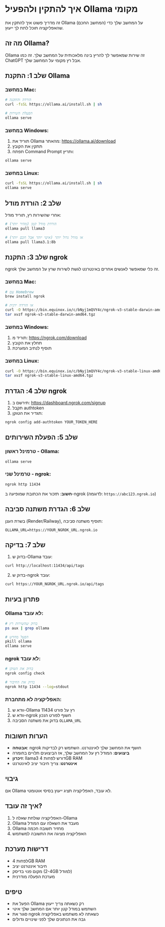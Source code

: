 # איך להתקין ולהפעיל Ollama מקומי

זה מדריך פשוט איך להתקין את Ollama (המחשב החכם) על המחשב שלך כדי שהאפליקציה תוכל לתת לך ייעוץ.

## מה זה Ollama?

Ollama זה שירות שמאפשר לך להריץ בינה מלאכותית על המחשב שלך. זה כמו ChatGPT אבל רץ מקומי על המחשב שלך.

## שלב 1: התקנת Ollama

### במחשב Mac:
```bash
# הורדה והתקנה
curl -fsSL https://ollama.ai/install.sh | sh

# הפעלת השירות
ollama serve
```

### במחשב Windows:
1. תוריד את Ollama מהאתר: https://ollama.ai/download
2. תתקין את הקובץ
3. תפתח Command Prompt ותריץ:
```cmd
ollama serve
```

### במחשב Linux:
```bash
curl -fsSL https://ollama.ai/install.sh | sh
ollama serve
```

## שלב 2: הורדת מודל

אחרי שהשירות רץ, תוריד מודל:

```bash
# הורדת מודל קטן (מהיר יותר)
ollama pull llama3

# או מודל גדול יותר (איטי יותר אבל חכם יותר)
ollama pull llama3.1:8b
```

## שלב 3: התקנת ngrok

ngrok זה כלי שמאפשר לאנשים אחרים באינטרנט לגשת לשירות שרץ על המחשב שלך.

### במחשב Mac:
```bash
# עם Homebrew
brew install ngrok

# או הורדה ידנית
curl -O https://bin.equinox.io/c/bNyj1mQVY4c/ngrok-v3-stable-darwin-amd64.tgz
tar xvzf ngrok-v3-stable-darwin-amd64.tgz
```

### במחשב Windows:
1. תוריד מ: https://ngrok.com/download
2. תחלץ את הקובץ
3. תוסיף לנתיב המערכת

### במחשב Linux:
```bash
curl -O https://bin.equinox.io/c/bNyj1mQVY4c/ngrok-v3-stable-linux-amd64.tgz
tar xvzf ngrok-v3-stable-linux-amd64.tgz
```

## שלב 4: הגדרת ngrok

1. תירשם ב: https://dashboard.ngrok.com/signup
2. תקבל authtoken
3. תגדיר את הטוקן:
```bash
ngrok config add-authtoken YOUR_TOKEN_HERE
```

## שלב 5: הפעלת השירותים

### טרמינל ראשון - Ollama:
```bash
ollama serve
```

### טרמינל שני - ngrok:
```bash
ngrok http 11434
```

**חשוב**: תזכור את הכתובת שמופיעה ב-ngrok (לדוגמה: `https://abc123.ngrok.io`)

## שלב 6: הגדרת משתנה סביבה

בשרת הענן (Render/Railway), תוסיף משתנה סביבה:
```
OLLAMA_URL=https://YOUR_NGROK_URL.ngrok.io
```

## שלב 7: בדיקה

1. בדוק ש-Ollama עובד:
```bash
curl http://localhost:11434/api/tags
```

2. בדוק ש-ngrok עובד:
```bash
curl https://YOUR_NGROK_URL.ngrok.io/api/tags
```

## פתרון בעיות

### Ollama לא עובד:
```bash
# בדוק שהשירות רץ
ps aux | grep ollama

# הפעל מחדש
pkill ollama
ollama serve
```

### ngrok לא עובד:
```bash
# בדוק את הטוקן
ngrok config check

# בדוק את החיבור
ngrok http 11434 --log=stdout
```

### האפליקציה לא מתחברת:
1. וודא ש-Ollama רץ על פורט 11434
2. וודא ש-ngrok חשוף לפורט הנכון
3. בדוק את משתנה הסביבה `OLLAMA_URL`

## הערות חשובות

- **אבטחה**: ngrok חושף את המחשב שלך לאינטרנט. השתמש רק לבדיקות
- **ביצועים**: המודל רץ על המחשב שלך, אז הביצועים תלויים בחומרה
- **זיכרון**: llama3 דורש לפחות 4GB RAM
- **אינטרנט**: צריך חיבור יציב לאינטרנט

## גיבוי

אם Ollama לא עובד, האפליקציה תציג ייעוץ בסיסי אוטומטי.

## איך זה עובד?

1. האפליקציה שולחת שאלה ל-Ollama
2. Ollama מעבד את השאלה עם המודל
3. Ollama מחזיר תשובה חכמה
4. האפליקציה מציגה את התשובה למשתמש

## דרישות מערכת

- לפחות 4GB RAM
- חיבור אינטרנט יציב
- מקום פנוי בדיסק (2-4GB למודל)
- מערכת הפעלה מודרנית

## טיפים

- הפעל את Ollama רק כשאתה צריך ייעוץ
- השתמש במודל קטן יותר אם המחשב שלך איטי
- סגור את ngrok כשאתה לא משתמש באפליקציה
- גבה את הנתונים שלך לפני שינויים גדולים 